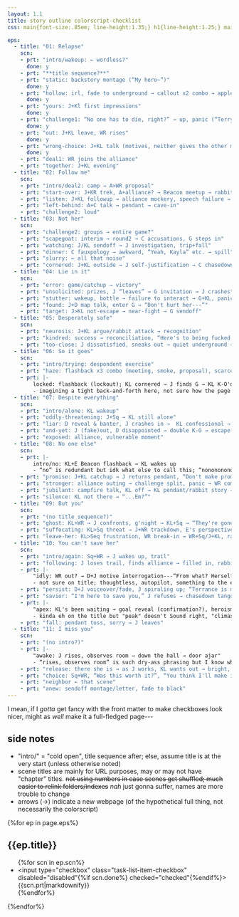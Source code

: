 ```yaml
---
layout: 1.1
title: story outline colorscript-checklist
css: main{font-size:.85em; line-height:1.35;} h1{line-height:1.25;} main h2{margin-top:1em;} main li{margin:.25em 0;} section h2{font-weight:normal; font-size:1.25em;} section ul{list-style-type:none; padding-left:2.4em;} section ul>li{text-indent:-1.5rem;} input{display:inline-block; margin-right:.75rem;} li p{display:inline;} input:checked + p{text-decoration:line-through; opacity:.5;} li>ul{list-style-type:circle; padding-left:1em;} li>ul>li{text-indent:0;}

eps:
  - title: "01: Relapse"
    scn:
    - prt: "intro/wakeup: ← wordless?"
      done: y
    - prt: "**title sequence?**"
    - prt: "static: backstory montage (“My hero~”)"
      done: y
    - prt: "hollow: irl, fade to underground → callout x2 combo → apple"
      done: y
    - prt: "yours: J+Kl first impressions"
      done: y
    - prt: "challenge1: “No one has to die, right?” → up, panic (“Terry”) → u-turn → penalty but escape"
      done: y
    - prt: "out: J+KL leave, WR rises"
      done: y
    - prt: "wrong-choice: J+KL talk (motives, neither gives the other much) → rabbit, gameover → null → J confronts KL"
      done: y
    - prt: "deal1: WR joins the alliance"
    - prt: "together: J+KL evening"
  - title: "02: Follow me"
    scn:
    - prt: "intro/deal2: camp → A>WR proposal"
    - prt: "start-over: J+KR trek, A+alliance? → Beacon meetup → rabbits interrupt → outta there"
    - prt: "listen: J+KL followup → alliance mockery, speech failure → A underground → monologue, “someone worth saving;” C"
    - prt: "left-behind: A+C talk → pendant → cave-in"
    - prt: "challenge2: loud"
  - title: "03: Not her"
    scn:
    - prt: "challenge2: groups → entire game?"
    - prt: "scapegoat: interim → round2 → C accusations, G steps in"
    - prt: "watching: J/KL sendoff → J investigation, trip+fall"
    - prt: "dinner: C fauxpology → awkward, “Yeah, Kayla” etc. → spill"
    - prt: "slurry: ← all that noise"
    - prt: "cornered: J+KL outside → J self-justification → C chasedown → C kill → KL has no personal space"
  - title: "04: Lie in it"
    scn:
    - prt: "error: game/catchup → victory"
    - prt: "unsolicited: prizes, J “leaves” → G invitation → J crashes"
    - prt: "stutter: wakeup, bottle → failure to interact → G+KL, panic → J warning/admission"
    - prt: "found: J+D map talk, enter G → “Don't hurt her---”"
    - prt: "target: J>KL not-escape → near-fight → G sendoff"
  - title: "05: Desperately safe"
    scn:
    - prt: "neurosis: J+KL argue/rabbit attack → recognition"
    - prt: "kindred: success → reconciliation, “Here's to being fucked up.” → alas poor rabbit, shelter get"
    - prt: "too-close: J dissatisfied, sneaks out → quiet underground → G talk → letter → rabbits → cave-in → hand hold"
  - title: "06: So it goes"
    scn:
    - prt: "intro/trying: despondent exercise"
    - prt: "haze: flashback x3 combo (meeting, smoke, proposal), scarce KL → KL snaps/returns/?out flashbacks (cheating, initial & montage)"
    - prt: |-
        locked: flashback (lockout); KL cornered → J finds G → KL K-O'd → J triggers cave-in
        - imagining a tight back-and-forth here, not sure how the page division will go
  - title: "07: Despite everything"
    scn:
    - prt: "intro/alone: KL wakeup"
    - prt: "oddly-threatening: J+Sq → KL still alone"
    - prt: "liar: D reveal & banter, J crashes in →  KL confessional → “...Yeah. You do.”"
    - prt: "and-yet: J (fake)out, D disappointed → double K-O → escape, monologue/hero sequence (flashback end)"
    - prt: "exposed: alliance, vulnerable moment"
  - title: "08: No one else"
    scn:
    - prt: |-
        intro/no: KL+E Beacon flashback → KL wakes up
        - “no” is redundant but idk what else to call this; “nonononono” is silly out of context & annoying to remember
    - prt: "promise: J+KL catchup → J returns pendant, “Don't make promises you can't keep.” → J leaves, voiceover into J+WR"
    - prt: "stronger: alliance outing → challenge split, panic → WR complies, celebration"
    - prt: "jubilant: campfire talk, KL off → KL pendant/rabbit story → J+KL sendoff/J suggestion"
    - prt: "silence: KL not there → “...Em?”"
  - title: "09: But you"
    scn:
    - prt: "(no title sequence?)"
    - prt: "ghost: KL+WR → J confronts, g'night → KL+Sq → “They're gone.”"
    - prt: "suffocating: KL>Sq threat → J+WR trackdown, E's perspective"
    - prt: "leave-her: KL>Seq frustration, WR break-in → WR+Sq/J+KL, rabbits → u-turn/cave-in (→ cliffhanger?)"
  - title: "10: You can't save her"
    scn:
    - prt: "intro/again: Sq+WR → J wakes up, trail"
    - prt: "following: J loses trail, finds alliance → filled in, rabbits → left, pulled back in → D says hello"
    - prt: |-
        "idly: WR out? → D+J motive interrogation---“From what? Herself?”"
        - not sure on title; thoughtless, autopilot, something to the effect of "just acting on instinct, not seriously considering the ramifications." not quite *careless* ~~carless lol~~ though, it's more subconscious
    - prt: "persist: D+J voiceover/fade, J spiraling up; “Terrance is my deadbeat brother” → A → A pathetic, “You can't give up now” → mistake.jpg → enter WR"
    - prt: "savior: “I'm here to save you,” J refuses → chasedown tango “This place... these *people* change you.” → WR nearly kiled, J leaves; rabbit-smash, “Do you think you're a fucking hero?”"
    - prt: |-
        "apex: KL's been waiting → goal reveal (confirmation?), heroism taunting → J doesn't, KL threatens → J assesses → hug"
        - kinda eh on the title but "peak" doesn't Sound right, "climax" is too on-the-nose
    - prt: "fall: pendant toss, sorry → J leaves"
  - title: "11: I miss you"
    scn:
    - prt: "(no intro?)"
    - prt: |-
        "awake: J rises, observes room → down the hall → door ajar"
        - “rises, observes room” is such dry-ass phrasing but I know what I'm referring to and That's What Matters(TM)
    - prt: "release: there she is → as J works, KL wants out → bright, wake up → alone; “Thank you...! And... good bye.”"
    - prt: "choice: Sq+WR, “Was this worth it?”, “You think I'll make it?” → “DON'T GO”"
    - prt: "neighbor ← that scene"
    - prt: "anew: sendoff montage/letter, fade to black"
---
```

I mean, if I *gotta* get fancy with the front matter to make checkboxes look nicer, might as *well* make it a full-fledged page---

## side notes
- "intro/" = "cold open", title sequence after; else, assume title is at the very start (unless otherwise noted)
- scene titles are mainly for URL purposes, may or may not have "chapter" titles. ~~not using numbers in case scenes get shuffled; much easier to relink folders/indexes~~ *nah* just gonna suffer, names are more trouble to change
- arrows (→) indicate a new webpage (of the hypothetical full thing, not necessarily the colorscript)

{%for ep in page.eps%}<section><h2>{{ep.title}}</h2><ul>{%for scn in ep.scn%}<li><input type="checkbox" class="task-list-item-checkbox" disabled="disabled"{%if scn.done%} checked="checked"{%endif%}>{{scn.prt|markdownify}}</li>{%endfor%}</ul></section>{%endfor%}